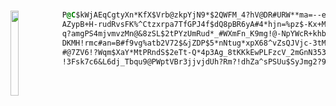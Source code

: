 #

  [<img src="./eddie.gif" align="left" height="135.5" width="15.8%">](https://www.youtube.com/watch?v=0O2aH4XLbto)
  <img align="left" src="" width="0" />
  
```css
P@C$kWjAEqCgtyXn*KfX$Vrb@zkpYjN9*$2QWFM_4?hV@DR#URW**ma=--eE&^8$^Qh##W&H!$x@B28PPysJccV8!YxW
AZypB+H-rudRvsFK%^Ctzxrpa7TfGPJ4f$dQ8pBR6yA#4*hjn=%pz$-Kx+MwCbX2u&GcXwB2SpV4xy7Jeb^$7X+w!_EQ
q?amgPS4mjvmvzMn@&8zSL$2tPYzUmRud*_#WXmFn_K9mg!@-NpYWcR+khbVT7RrWfRvQ^&CxqAy3CNT?tN*rYZzds-b
DKMH!rmc#an=B#f9vg%atb2V72$&jZDP$5*nNtug*xpX68^vZsQJVjc-3tMT?bVwaSYUw2V&DKp6PDNm@zV+fj?4F$@z
#@7ZV6!?Wqm$XaY*MtPRndS$2eTt-Q*4p3Ag_8tKKkEwPLFzcV_2mGnN353r9^uFcRgQzVhmmBqQGxFhjA+t#GW6q!$?
!3Fsk7c6&L6dj_Tbqu9@PWptVBr3jjvjdUh?Rm?!dhZa^sPSUu$SyJmg2?9%WYE6uPzfG&rCk9N$d+b=zzT-bLSn-6LV
```
